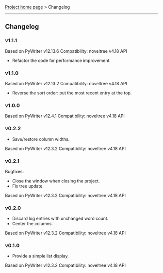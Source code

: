 [Project home page](index) > Changelog

------------------------------------------------------------------------

## Changelog

### v1.1.1

Based on PyWriter v12.13.6
Compatibility: noveltree v4.18 API

- Refactor the code for performance improvement.

### v1.1.0

Based on PyWriter v12.13.2
Compatibility: noveltree v4.18 API

- Reverse the sort order: put the most recent entry at the top.

### v1.0.0

Based on PyWriter v12.4.1
Compatibility: noveltree v4.18 API

### v0.2.2

- Save/restore column widths.

Based on PyWriter v12.3.2
Compatibility: noveltree v4.18 API

### v0.2.1

Bugfixes:
- Close the window when closing the project.
- Fix tree update.

Based on PyWriter v12.3.2
Compatibility: noveltree v4.18 API

### v0.2.0

- Discard log entries with unchanged word count.
- Center the columns.

Based on PyWriter v12.3.2
Compatibility: noveltree v4.18 API

### v0.1.0

- Provide a simple list display.

Based on PyWriter v12.3.2
Compatibility: noveltree v4.18 API

